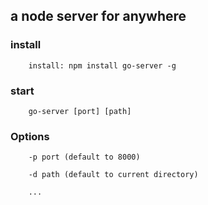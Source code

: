 ## a node server for anywhere

### install

```
	install: npm install go-server -g
```

### start

```
	go-server [port] [path]
```

### Options

```
	-p port	(default to 8000)  

	-d path	(default to current directory)  

	...
```